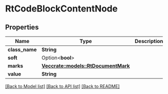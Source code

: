 # RtCodeBlockContentNode

## Properties

Name | Type | Description | Notes
------------ | ------------- | ------------- | -------------
**class_name** | **String** |  | 
**soft** | Option<**bool**> |  | [optional]
**marks** | [**Vec<crate::models::RtDocumentMark>**](RtDocumentMark.md) |  | 
**value** | **String** |  | 

[[Back to Model list]](../README.md#documentation-for-models) [[Back to API list]](../README.md#documentation-for-api-endpoints) [[Back to README]](../README.md)



